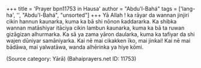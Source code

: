 +++
title = 'Prayer bpn11753 in Hausa'
author = "Abdu'l-Bahá"
tags = ['lang-ha', '', "Abdu'l-Bahá", "unsorted"]
+++
Yā Allah ! ka rāyar da wannan jinjiri cikin hannun ƙaunarka, kuma ka bā shi nōnon ƙaddararka. Ka shibka wannan matāshiyar itāciya cikin lambun ƙaunarka, kuma ka bā ta ruwan gizāgizan alhurmarka. Ka sā ya zama yāron daularka, kuma ka tafiyar da shi wajen dūniyar samāniyarka. Kai nē mai cikakken īko, mai jinƙai! Kai nē mai bādāwa, mai yalwatāwa, wanda alhērinka ya hiye kōmi.

(Source category: Yārā)
(Bahaiprayers.net ID: 11753)
